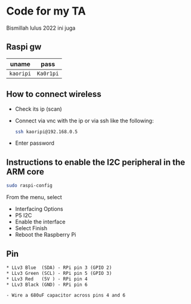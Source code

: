 # Code for my TA

Bismillah lulus 2022 ini juga

## Raspi gw

| uname | pass |
|-------|-----------|
| `kaoripi` | `Ka0r1pi` |

## How to connect wireless

- Check its ip (scan)
- Connect via vnc with the ip or via ssh like the following:

  ```sh
  ssh kaoripi@192.168.0.5
  ```

- Enter password

## Instructions to enable the I2C peripheral in the ARM core

```sh
sudo raspi-config
```

From the menu, select

- Interfacing Options
- P5 I2C
- Enable the interface
- Select Finish
- Reboot the Raspberry Pi

## Pin

```txt
* LLv3 Blue  (SDA) - RPi pin 3 (GPIO 2)
* LLv3 Green (SCL) - RPi pin 5 (GPIO 3)
* LLv3 Red   (5V ) - RPi pin 4
* LLv3 Black (GND) - RPi pin 6

- Wire a 680uF capacitor across pins 4 and 6
```
